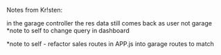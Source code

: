  Notes from Kr!sten:

 in the garage controller the res data still comes back as user not garage
 *note to self to change query in dashboard

 *note to self - refactor sales routes in APP.js into garage routes to match